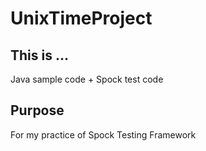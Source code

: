 # UnixTimeProject

## This is ...
Java sample code + Spock test code

## Purpose
For my practice of Spock Testing Framework
